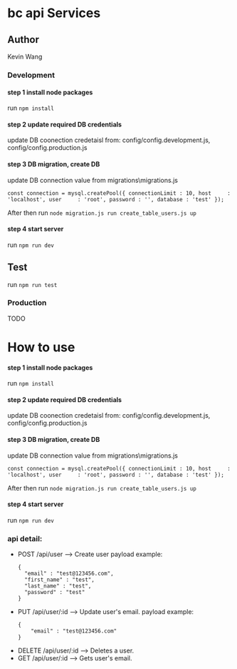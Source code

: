 # bc api Services

## Author
Kevin Wang

### Development

#### step 1 install node packages

run `npm install`

#### step 2 update required DB credentials

update DB coonection credetaisl from: config/config.development.js, config/config.production.js

#### step 3 DB migration, create DB

update DB connection value from migrations\migrations.js

`const connection = mysql.createPool({
    connectionLimit : 10,
    host     : 'localhost',
    user     : 'root',
    password : '',
    database : 'test'
});`

After then run `node migration.js run create_table_users.js up`

#### step 4 start server

run `npm run dev`

## Test

run `npm run test`

### Production
TODO

# How to use

#### step 1 install node packages

run `npm install`

#### step 2 update required DB credentials

update DB coonection credetaisl from: config/config.development.js, config/config.production.js

#### step 3 DB migration, create DB

update DB connection value from migrations\migrations.js

`const connection = mysql.createPool({
    connectionLimit : 10,
    host     : 'localhost',
    user     : 'root',
    password : '',
    database : 'test'
});`

After then run `node migration.js run create_table_users.js up`

#### step 4 start server

run `npm run dev`

### api detail:
* POST /api/user --> Create user
  payload example:
  ```
  {
  	"email" : "test@123456.com",
  	"first_name" : "test",
  	"last_name" : "test",
  	"password" : "test"
  }
  ```
* PUT /api/user/:id --> Update user's email.
    payload example:
    ```
    {
        "email" : "test@123456.com"
    }
    ```
* DELETE /api/user/:id --> Deletes a user.
* GET /api/user/:id --> Gets user's email.


